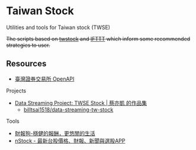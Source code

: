 # Taiwan Stock

Utilities and tools for Taiwan stock (TWSE)

~~The scripts based on [twstock](https://github.com/mlouielu/twstock) and [IFTTT](https://ifttt.com/) which inform some recommended strategies to user.~~

## Resources

- [臺灣證券交易所 OpenAPI](https://openapi.twse.com.tw/)

Projects

- [Data Streaming Project: TWSE Stock | 蔡亦凱 的作品集](https://www.cake.me/portfolios/data-streaming-project-twse-stock?locale=zh-TW)
  - [billtsai1518/data-streaming-tw-stock](https://github.com/billtsai1518/data-streaming-tw-stock)

Tools

- [財報狗-穩健的報酬，更悠閒的生活](https://statementdog.com/)
- [nStock - 最新台股價格、財報、新聞與選股APP](https://shop.nstock.tw/)
